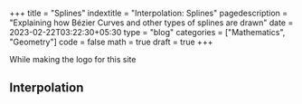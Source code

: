 +++
title = "Splines"
indextitle = "Interpolation: Splines"
pagedescription = "Explaining how Bézier Curves and other types of splines are drawn"
date = 2023-02-22T03:22:30+05:30
type = "blog"
categories = ["Mathematics", "Geometry"]
code = false
math = true
draft = true
+++

While making the logo for this site

## Interpolation
